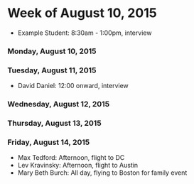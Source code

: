 # Week of August 10, 2015

* Example Student: 8:30am - 1:00pm, interview

### Monday, August 10, 2015

### Tuesday, August 11, 2015

* David Daniel: 12:00 onward, interview

### Wednesday, August 12, 2015

### Thursday, August 13, 2015

### Friday, August 14, 2015

* Max Tedford: Afternoon, flight to DC
* Lev Kravinsky: Afternoon, flight to Austin
* Mary Beth Burch: All day, flying to Boston for family event
